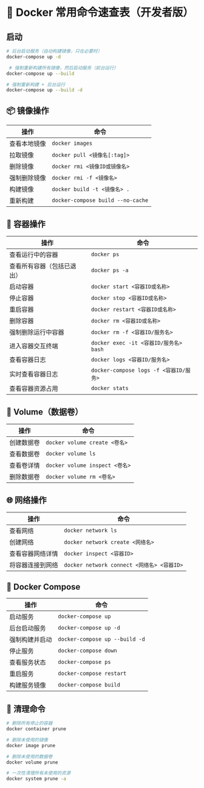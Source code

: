 # 🐳 Docker 常用命令速查表（开发者版）
## 启动
```bash 
# 后台启动服务（自动构建镜像，只在必要时）
docker-compose up -d

 # 强制重新构建所有镜像，然后启动服务（前台运行）
docker-compose up --build

# 强制重新构建 + 后台运行
docker-compose up --build -d
```

## 📦 镜像操作
| 操作     | 命令                                |
| ------ | --------------------------------- |
| 查看本地镜像 | `docker images`                   |
| 拉取镜像   | `docker pull <镜像名[:tag]>`         |
| 删除镜像   | `docker rmi <镜像ID或镜像名>`           |
| 强制删除镜像 | `docker rmi -f <镜像名>`             |
| 构建镜像   | `docker build -t <镜像名> .`         |
| 重新构建   | `docker-compose build --no-cache` |


## 🧱 容器操作

| 操作            | 命令                            |
| ------------- | ----------------------------- |
| 查看运行中的容器      | `docker ps`                   |
| 查看所有容器（包括已退出） | `docker ps -a`                |
| 启动容器          | `docker start <容器ID或名称>`      |
| 停止容器          | `docker stop <容器ID或名称>`       |
| 重启容器          | `docker restart <容器ID或名称>`    |
| 删除容器          | `docker rm <容器ID或名称>`         |
| 强制删除运行中容器     | `docker rm -f <容器ID/服务名>`         |
| 进入容器交互终端      | `docker exec -it <容器ID/服务名> bash` |
| 查看容器日志        | `docker logs <容器ID/服务名>`          |
|实时查看容器日志     | `docker-compose logs -f <容器ID/服务>`           |
| 查看容器资源占用      | `docker stats`                |


## 🧰 Volume（数据卷）

| 操作    | 命令                           |
| ----- | ---------------------------- |
| 创建数据卷 | `docker volume create <卷名>`  |
| 查看数据卷 | `docker volume ls`           |
| 查看卷详情 | `docker volume inspect <卷名>` |
| 删除数据卷 | `docker volume rm <卷名>`      |


## 🌐 网络操作

| 操作       | 命令                                    |
| -------- | ------------------------------------- |
| 查看网络     | `docker network ls`                   |
| 创建网络     | `docker network create <网络名>`         |
| 查看容器网络详情 | `docker inspect <容器ID>`               |
| 将容器连接到网络 | `docker network connect <网络名> <容器ID>` |


## 📄 Docker Compose

| 操作      | 命令                             |
| ------- | ------------------------------ |
| 启动服务    | `docker-compose up`            |
| 后台启动服务  | `docker-compose up -d`         |
| 强制构建并启动 | `docker-compose up --build -d` |
| 停止服务    | `docker-compose down`          |
| 查看服务状态  | `docker-compose ps`            |
| 重启服务    | `docker-compose restart`       |
| 构建服务镜像  | `docker-compose build`         |


## 🧹 清理命令
```bash
# 删除所有停止的容器
docker container prune

# 删除未使用的镜像
docker image prune

# 删除未使用的数据卷
docker volume prune

# 一次性清理所有未使用的资源
docker system prune -a

```
